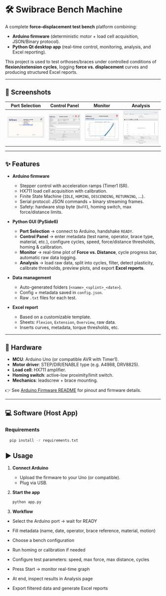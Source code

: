 # 🛠️ Swibrace Bench Machine

A complete **force–displacement test bench** platform combining:

- **Arduino firmware** (deterministic motor + load cell acquisition, JSON/Binary protocol).  
- **Python Qt desktop app** (real-time control, monitoring, analysis, and Excel reporting).  

This project is used to test orthoses/braces under controlled conditions of **flexion/extension cycles**, logging **force vs. displacement** curves and producing structured Excel reports.

---

## 📸 Screenshots

| Port Selection | Control Panel | Monitor | Analysis |
|----------------|---------------|---------|----------|
| ![Port](assets/screenshots/port_selection.png) | ![Control](assets/screenshots/control_panel.png) | ![Monitor](assets/screenshots/monitor_page.png) | ![Analysis](assets/screenshots/analysis_page.png) |

---

## ✨ Features

- **Arduino firmware**  
  - Stepper control with acceleration ramps (Timer1 ISR).  
  - HX711 load cell acquisition with calibration.  
  - Finite State Machine (`IDLE`, `HOMING`, `DESCENDING`, `RETURNING`, …).  
  - Serial protocol: JSON commands + binary streaming frames.  
  - Safety: hardware stop byte (`0xFF`), homing switch, max force/distance limits.

- **Python GUI (PySide6)**  
  - **Port Selection** → connect to Arduino, handshake `READY`.  
  - **Control Panel** → enter metadata (test name, operator, brace type, material, etc.), configure cycles, speed, force/distance thresholds, homing & calibration.  
  - **Monitor** → real-time plot of **Force vs. Distance**, cycle progress bar, automatic raw data logging.  
  - **Analysis** → load raw data, split into cycles, filter, detect plasticity, calibrate thresholds, preview plots, and export **Excel reports**.  

- **Data management**  
  - Auto-generated folders (`<name>_<splint>_<date>`).  
  - Config + metadata saved in `config.json`.  
  - Raw `.txt` files for each test.  

- **Excel report**  
  - Based on a customizable template.  
  - Sheets: `Flexion`, `Extension`, `Overview`, raw data.  
  - Inserts curves, metadata, torque thresholds, etc.

---

## 🔧 Hardware

- **MCU**: Arduino Uno (or compatible AVR with Timer1).  
- **Motor driver**: STEP/DIR/ENABLE type (e.g. A4988, DRV8825).  
- **Load cell**: HX711 amplifier.  
- **Homing switch**: active-low proximity/limit switch.  
- **Mechanics**: leadscrew + brace mounting.  

👉 See [Arduino Firmware README](arduino/README.md) for pinout and firmware details.

---

## 💻 Software (Host App)

### Requirements
  ```bash
    pip install -r requirements.txt
```
## ▶️ Usage

1. **Connect Arduino**  
   - Upload the firmware to your Uno (or compatible).  
   - Plug via USB.  

2. **Start the app**  
   ```bash
   python app.py
   ````
3. **Workflow**  

- Select the Arduino port → wait for READY

- Fill metadata (name, date, operator, brace reference, material, motion)

- Choose a bench configuration

- Run homing or calibration if needed

- Configure test parameters: speed, max force, max distance, cycles

- Press Start → monitor real-time graph

- At end, inspect results in Analysis page

- Export filtered data and generate Excel reports
